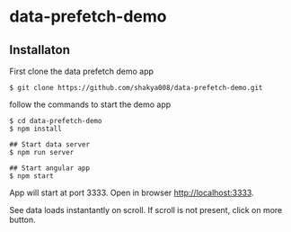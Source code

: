 # data-prefetch-demo
## Installaton
First clone the data prefetch demo app
```shell
$ git clone https://github.com/shakya008/data-prefetch-demo.git
```
follow the commands to start the demo app
```shell
$ cd data-prefetch-demo
$ npm install

## Start data server
$ npm run server

## Start angular app
$ npm start
```
App will start at port 3333. Open in browser [http://localhost:3333](http://localhost:3333).

See data loads instantantly on scroll. If scroll is not present, click on more button.
